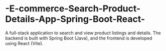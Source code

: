 # -E-commerce-Search-Product-Details-App-Spring-Boot-React-
A full-stack application to search and view product listings and details. The backend is built with Spring Boot (Java), and the frontend is developed using React (Vite).
